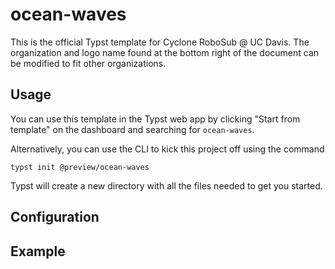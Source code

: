 # ocean-waves
This is the official Typst template for Cyclone RoboSub @ UC Davis. The organization and logo name found at the bottom right of the document can be modified to fit other organizations.

## Usage
You can use this template in the Typst web app by clicking "Start from template" on the dashboard and searching for `ocean-waves`.

Alternatively, you can use the CLI to kick this project off using the command
```
typst init @preview/ocean-waves
```

Typst will create a new directory with all the files needed to get you started.

## Configuration

## Example
